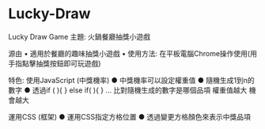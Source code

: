 # Lucky-Draw
Lucky Draw Game
主題: 火鍋餐廳抽獎小遊戲

源由 • 適用於餐廳的趣味抽獎小遊戲 • 使用方法: 在平板電腦Chrome操作使用(用手指點擊抽獎按鈕即可玩遊戲)

特色: 使用JavaScript (中獎機率) ● 中獎機率可以設定權重值 ● 隨機生成1到n的數字 ● 透過if ( ){ } else if( ){ } … 比對隨機生成的數字是哪個品項 權重值越大 機會越大

運用CSS (框架) ● 運用CSS指定方格位置 ● 透過變更方格顏色來表示中獎品項
